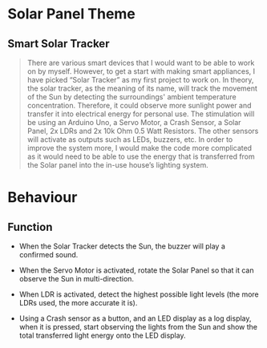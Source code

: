 # Solar Panel Theme
## Smart Solar Tracker

> There are various smart devices that I would want to be able to work on by myself. However, to get a start with making smart appliances, I have picked “Solar Tracker” as my first project to work on. In theory, the solar tracker, as the meaning of its name, will track the movement of the Sun by detecting the surroundings' ambient temperature concentration. Therefore, it could observe more sunlight power and transfer it into electrical energy for personal use. The stimulation will be using an Arduino Uno, a Servo Motor, a Crash Sensor, a Solar Panel, 2x LDRs and 2x 10k Ohm 0.5 Watt Resistors. The other sensors will activate as outputs such as LEDs, buzzers, etc. In order to improve the system more, I would make the code more complicated as it would need to be able to use the energy that is transferred from the Solar panel into the in-use house’s lighting system.
# Behaviour
## Function
- When the Solar Tracker detects the Sun, the buzzer will play a confirmed sound.

- When the Servo Motor is activated, rotate the Solar Panel so that it can observe the Sun in multi-direction.

- When LDR is activated, detect the highest possible light levels (the more LDRs used, the more accurate it is).

- Using a Crash sensor as a button, and an LED display as a log display, when it is pressed, start observing the lights from the Sun and show the total transferred light energy onto the LED display.
